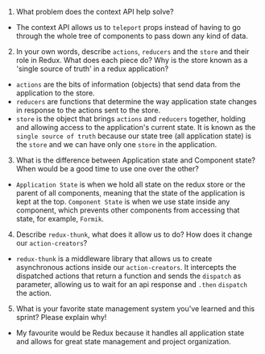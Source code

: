 1. What problem does the context API help solve?
  * The context API allows us to `teleport` props instead of having to go through the whole tree of components to pass down any kind of data.
2. In your own words, describe `actions`, `reducers` and the `store` and their role in Redux. What does each piece do? Why is the store known as a 'single source of truth' in a redux application?
  * `actions` are the bits of information (objects) that send data from the application to the store.
  * `reducers` are functions that determine the way application state changes in response to the actions sent to the store.
  * `store` is the object that brings `actions` and `reducers` together, holding and allowing access to the application's current state. It is known as the `single source of truth` because our state tree (all application state) is the `store` and we can have only one `store` in the application.
3. What is the difference between Application state and Component state? When would be a good time to use one over the other?
  * `Application State` is when we hold all state on the redux store or the parent of all components, meaning that the state of the application is kept at the top. `Component State` is when we use state inside any component, which prevents other components from accessing that state, for example, `Formik`.
4. Describe `redux-thunk`, what does it allow us to do? How does it change our `action-creators`?
  * `redux-thunk` is a middleware library that allows us to create asynchronous actions inside our `action-creators`. It intercepts the dispatched actions that return a function and sends the `dispatch` as parameter, allowing us to wait for an api response and `.then` `dispatch` the action.
5. What is your favorite state management system you've learned and this sprint? Please explain why!
  * My favourite would be Redux because it handles all application state and allows for great state management and project organization.
